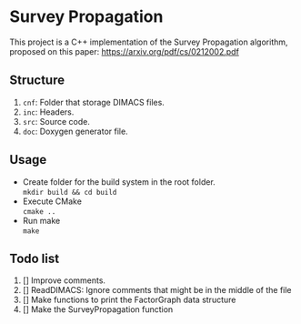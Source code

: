 # Survey Propagation
This project is a C++ implementation of the Survey Propagation algorithm, proposed on this paper:
 https://arxiv.org/pdf/cs/0212002.pdf

## Structure
1. `cnf`: Folder that storage DIMACS files. 
2. `inc`: Headers. 
3. `src`: Source code. 
4. `doc`: Doxygen generator file. 
## Usage
- Create folder for the build system in the root folder. <br />
```mkdir build && cd build```
- Execute CMake <br />
  ```cmake ..```
- Run make <br />
  `make`

## Todo list 
1. [] Improve comments. 
2. [] ReadDIMACS: Ignore comments that might be in the middle of the file
3. [] Make functions to print the FactorGraph data structure
4. [] Make the SurveyPropagation function
